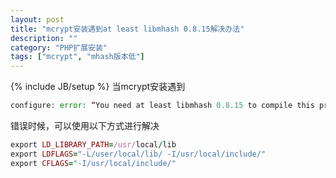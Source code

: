 ```yaml
---
layout: post
title: "mcrypt安装遇到at least libmhash 0.8.15解决办法"
description: ""
category: "PHP扩展安装"
tags: ["mcrypt", "mhash版本低"]
---
```

{% include JB/setup %}
当mcrypt安装遇到

```php
configure: error: “You need at least libmhash 0.8.15 to compile this program. http://mhash.sf.net/”
```

错误时候，可以使用以下方式进行解决

```ruby
export LD_LIBRARY_PATH=/usr/local/lib
export LDFLAGS="-L/user/local/lib/ -I/usr/local/include/"
export CFLAGS="-I/usr/local/include/"
```
